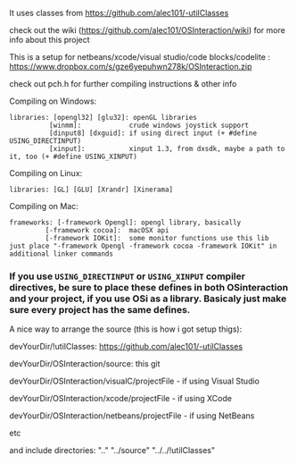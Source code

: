 It uses classes from https://github.com/alec101/-utilClasses 

check out the wiki (https://github.com/alec101/OSInteraction/wiki) for more info about this project

This is a setup for netbeans/xcode/visual studio/code blocks/codelite :
https://www.dropbox.com/s/gze6yepuhwn278k/OSInteraction.zip



check out pch.h for further compiling instructions & other info


Compiling on Windows:

    libraries: [opengl32] [glu32]: openGL libraries 
              [winmm]:            crude windows joystick support
              [dinput8] [dxguid]: if using direct input (+ #define USING_DIRECTINPUT)
              [xinput]:           xinput 1.3, from dxsdk, maybe a path to it, too (+ #define USING_XINPUT)

Compiling on Linux:

    libraries: [GL] [GLU] [Xrandr] [Xinerama]
 
Compiling on Mac:

    frameworks: [-framework Opengl]: opengl library, basically
             [-framework cocoa]:  macOSX api
             [-framework IOKit]:  some monitor functions use this lib
    just place "-framework Opengl -framework cocoa -framework IOKit" in additional linker commands


### If you use `USING_DIRECTINPUT` or `USING_XINPUT` compiler directives, be sure to place these defines in both OSinteraction and your project, if you use OSi as a library. Basicaly just make sure every project has the same defines.


A nice way to arrange the source (this is how i got setup thigs):

devYourDir/!utilClasses: https://github.com/alec101/-utilClasses 

devYourDir/OSInteraction/source: this git



devYourDir/OSInteraction/visualC/projectFile - if using Visual Studio

devYourDir/OSInteraction/xcode/projectFile - if using XCode

devYourDir/OSInteraction/netbeans/projectFile - if using NetBeans

etc

and include directories: ".." "../source" "../../!utilClasses"
